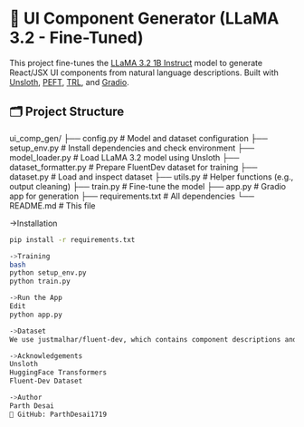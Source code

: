 # 🧠 UI Component Generator (LLaMA 3.2 - Fine-Tuned)
This project fine-tunes the [LLaMA 3.2 1B Instruct](https://huggingface.co/unsloth/Llama-3.2-1B-Instruct-bnb-4bit) model to generate React/JSX UI components from natural language descriptions. Built with [Unsloth](https://github.com/unslothai/unsloth), [PEFT](https://github.com/huggingface/peft), [TRL](https://github.com/huggingface/trl), and [Gradio](https://gradio.app).

## 🗂️ Project Structure
ui_comp_gen/
├── config.py # Model and dataset configuration
├── setup_env.py # Install dependencies and check environment
├── model_loader.py # Load LLaMA 3.2 model using Unsloth
├── dataset_formatter.py # Prepare FluentDev dataset for training
├── dataset.py # Load and inspect dataset
├── utils.py # Helper functions (e.g., output cleaning)
├── train.py # Fine-tune the model
├── app.py # Gradio app for generation
├── requirements.txt # All dependencies
└── README.md # This file

->Installation
```bash
pip install -r requirements.txt

->Training
bash
python setup_env.py
python train.py

->Run the App
Edit
python app.py

->Dataset
We use justmalhar/fluent-dev, which contains component descriptions and their corresponding JSX code, tagged by UI properties.

->Acknowledgements
Unsloth
HuggingFace Transformers
Fluent-Dev Dataset

->Author
Parth Desai
🔗 GitHub: ParthDesai1719
